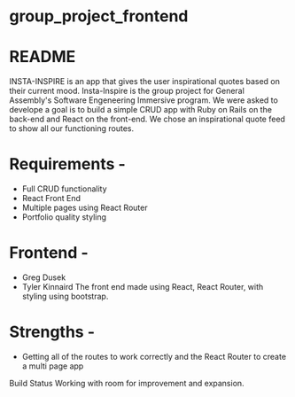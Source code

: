 # group_project_frontend
# README
INSTA-INSPIRE is an app that gives the user inspirational quotes based on their current mood.
Insta-Inspire is the group project for General Assembly's Software Engeneering Immersive program. We were asked to develope a goal is to build a simple CRUD app with Ruby on Rails on the back-end and React on the front-end. We chose an inspirational quote feed to show all our functioning routes.
# Requirements - 
* Full CRUD functionality
* React Front End
* Multiple pages using React Router
* Portfolio quality styling
# Frontend - 
* Greg Dusek
* Tyler Kinnaird
The front end made using React, React Router, with styling using bootstrap.
# Strengths - 
* Getting all of the routes to work correctly and the React Router to create a multi page app

Build Status Working with room for improvement and expansion.